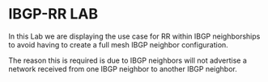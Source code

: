 # IBGP-RR LAB

In this Lab we are displaying the use case for RR within IBGP neighborships to avoid having to create a full mesh IBGP neighbor configuration.

The reason this is required is due to IBGP neighbors will not advertise a network received from one IBGP neighbor to another IBGP neighbor.